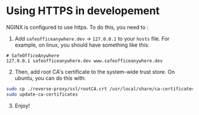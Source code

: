 # Using HTTPS in developement

NGINX is configured to use https. To do this, you need to :
 1. Add `safeofficeanywhere.dev` &rarr; `127.0.0.1` to your `hosts` file. For example, on linux, you should have something like this:
 ```
 # SafeOfficeAnywhere
 127.0.0.1 safeofficeanywhere.dev www.safeofficeanywhere.dev
 ```
 2. Then, add root CA's certificate to the system-wide trust store. On ubuntu, you can do this with:

```bash
sudo cp ./reverse-proxy/ssl/rootCA.crt /usr/local/share/ca-certificates/rootCA.crt
sudo update-ca-certificates
```

 3. Enjoy!
